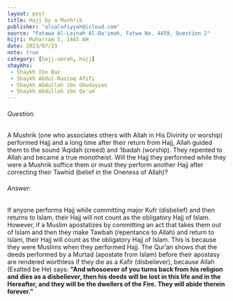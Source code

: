 ```yaml
---
layout: post
title: Hajj by a Mushrik
publisher: "alsalafiyyah@icloud.com"
source: "Fatawa Al-Lajnah Al-Da'imah, Fatwa No. 4459, Question 2"
hijri: Muharram 5, 1445 AH
date: 2023/07/23
note: true
category: [hajj-umrah, hajj]
shaykhs: 
 - Shaykh Ibn Baz
 - Shaykh Abdul-Razzaq Afifi
 - Shaykh Abdullah ibn Ghudayyan
 - Shaykh Abdullah ibn Qa'ud
---
```


###### Question: 

A Mushrik (one who associates others with Allah in His Divinity or worship) performed Hajj and a long time after their return from Hajj, Allah guided them to the sound ‘Aqidah (creed) and ‘Ibadah (worship). They repented to Allah and became a true monotheist. Will the Hajj they performed while they were a Mushrik suffice them or must they perform another Hajj after correcting their Tawhid (belief in the Oneness of Allah)?

###### Answer:

If anyone performs Hajj while committing major Kufr (disbelief) and then returns to Islam, their Hajj will not count as the obligatory Hajj of Islam. However, if a Muslim apostatizes by committing an act that takes them out of Islam and then they make Tawbah (repentance to Allah) and return to Islam, their Hajj will count as the obligatory Hajj of Islam. This is because they were Muslims when they performed Hajj. The Qur’an shows that the deeds performed by a Murtad (apostate from Islam) before their apostasy are rendered worthless if they die as a Kafir (disbeliever), because Allah (Exalted be He) says: **"And whosoever of you turns back from his religion and dies as a disbeliever, then his deeds will be lost in this life and in the Hereafter, and they will be the dwellers of the Fire. They will abide therein forever."**
